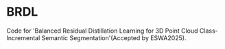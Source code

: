 # BRDL
Code for 'Balanced Residual Distillation Learning for 3D Point Cloud Class-Incremental Semantic Segmentation'(Accepted by ESWA2025).
